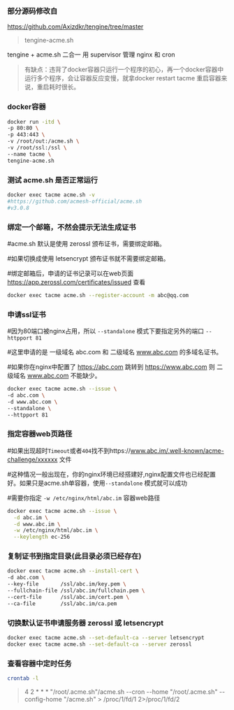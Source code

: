 ### 部分源码修改自
https://github.com/Axizdkr/tengine/tree/master

> tengine-acme.sh

tengine + acme.sh 二合一
用 supervisor 管理 nginx 和 cron

> 有缺点：违背了docker容器只运行一个程序的初心，再一个docker容器中运行多个程序，会让容器反应变慢，就拿docker restart tacme 重启容器来说，重启耗时很长。

### docker容器
```sh
docker run -itd \
-p 80:80 \
-p 443:443 \
-v /root/out:/acme.sh \
-v /root/ssl:/ssl \
--name tacme \
tengine-acme.sh
```

### 测试 acme.sh 是否正常运行
```sh
docker exec tacme acme.sh -v
#https://github.com/acmesh-official/acme.sh
#v3.0.8
```

### 绑定一个邮箱，不然会提示无法生成证书
#acme.sh 默认是使用 zerossl 颁布证书，需要绑定邮箱。

#如果切换成使用 letsencrypt 颁布证书就不需要绑定邮箱。

#绑定邮箱后，申请的证书记录可以在web页面 https://app.zerossl.com/certificates/issued 查看
```sh
docker exec tacme acme.sh --register-account -m abc@qq.com
```

### 申请ssl证书
#因为80端口被nginx占用，所以 `--standalone` 模式下要指定另外的端口 `--httpport 81`

#这里申请的是 一级域名 abc.com 和 二级域名 www.abc.com 的多域名证书。

#如果你在nginx中配置了 https://abc.com 跳转到 https://www.abc.com 则 二级域名 www.abc.com 不能缺少。
```sh
docker exec tacme acme.sh --issue \
-d abc.com \
-d www.abc.com \
--standalone \
--httpport 81
```

### 指定容器web页路径
#如果出现超时`Timeout`或者`404`找不到https://www.abc.im/.well-known/acme-challenge/xxxxxx 文件

#这种情况一般出现在，你的nginx环境已经搭建好,nginx配置文件也已经配置好。如果只是acme.sh单容器，使用`--standalone` 模式就可以成功

#需要你指定 `-w /etc/nginx/html/abc.im` 容器web路径
```sh
docker exec tacme acme.sh --issue \
  -d abc.im \
  -d www.abc.im \
  -w /etc/nginx/html/abc.im \
  --keylength ec-256
```

### 复制证书到指定目录(此目录必须已经存在)
```sh
docker exec tacme acme.sh --install-cert \
-d abc.com \
--key-file       /ssl/abc.im/key.pem \
--fullchain-file /ssl/abc.im/fullchain.pem \
--cert-file      /ssl/abc.im/cert.pem \
--ca-file        /ssl/abc.im/ca.pem
```

### 切换默认证书申请服务器 zerossl 或 letsencrypt
```sh
docker exec tacme acme.sh --set-default-ca --server letsencrypt
docker exec tacme acme.sh --set-default-ca --server zerossl
```

### 查看容器中定时任务
```sh
crontab -l
```
> 4 2 * * * "/root/.acme.sh"/acme.sh --cron --home "/root/.acme.sh" --config-home "/acme.sh" > /proc/1/fd/1 2>/proc/1/fd/2
